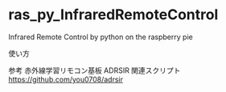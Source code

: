 # ras_py_InfraredRemoteControl
Infrared Remote Control by python on the raspberry pie

使い方


参考
赤外線学習リモコン基板 ADRSIR 関連スクリプト
https://github.com/you0708/adrsir

